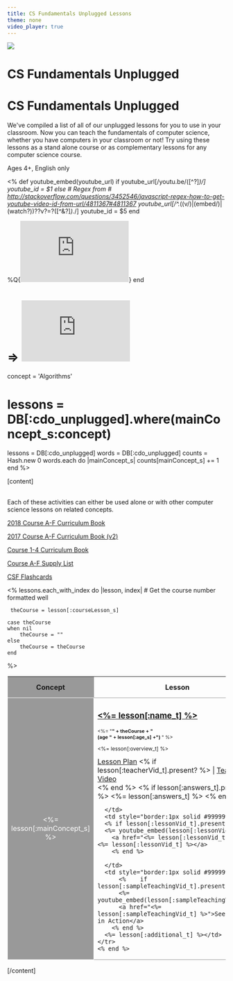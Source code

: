 ```yaml
---
title: CS Fundamentals Unplugged Lessons
theme: none
video_player: true
---
```



<link rel="stylesheet" type="text/css" href="/curriculum/unplugged/css/jumbotron-banner.css"/>

<div class="jumbo-container">
  <div class="img-container">
    <img class="jumbo-img" src="/curriculum/unplugged/images/unplugged-hero.png">
  </div>

  <div class="jumbo-tutorial">
    <h1 class="jumbo-h1">CS Fundamentals Unplugged</h1>
    <div class="jumbo-tutorial-box">
      <div class="jumbo-tutorial-info">
        <h1 class="jumbo-h1-second-box">CS Fundamentals Unplugged</h1
        <p class="jumbo-tutorial-description">We've compiled a list of all of our unplugged lessons for you to use in your classroom. Now you can teach the fundamentals of computer science, whether you have computers in your classroom or not! Try using these lessons as a stand alone course or as complementary lessons for any computer science course.</p>
        <p>
        <p class="jumbo-tutorial-specs">Ages 4+, English only</p>
      </div>
    </div>
  </div>
</div>

<%
def youtube_embed(youtube_url)
  if youtube_url[/youtu\.be\/([^\?]*)/]
    youtube_id = $1
  else
    # Regex from # http://stackoverflow.com/questions/3452546/javascript-regex-how-to-get-youtube-video-id-from-url/4811367#4811367
    youtube_url[/^.*((v\/)|(embed\/)|(watch\?))\??v?=?([^\&\?]*).*/]
    youtube_id = $5
  end

  %Q{<iframe title="YouTube video player" width="250" height="141" src="http://www.youtube.com/embed/#{ youtube_id }" frameborder="0" allowfullscreen></iframe>}
end

# => <iframe title="YouTube video player" width="250" height="141" src="http://www.youtube.com/embed/jJrzIdDUfT4" frameborder="0" allowfullscreen></iframe>








concept = 'Algorithms'
# lessons = DB[:cdo_unplugged].where(mainConcept_s:concept)
lessons = DB[:cdo_unplugged]
words = DB[:cdo_unplugged]
counts = Hash.new 0
	words.each do |mainConcept_s|
  	counts[mainConcept_s] += 1
end
%>

[content]


<!-- Use this only if we have extra info to share
<table>
<tr>
  <td style="background-color: #00ADBC; color: #FFFFFF; font-size: 20px; font-weight: bold;">Looking for lessons that don't require computers?</td>
</tr>
<tr>
  <td>

  If this is your first time programming, you may want to go through one of the following online courses before teaching this material:
<li> <a href="https://www.codecademy.com/learn/javascript" target="_blank">Codecademy</a>
<li> <a href="https://www.khanacademy.org/computing/computer-programming/programming" target="_blank">Khan Academy</a>
<li> <a href="https://codehs.com/library/course/1/module/1" target="_blank">CodeHS</a>


  </td>
</tr>
</table> -->


<br/>
Each of these activities can either be used alone or with other computer science lessons on related concepts.
<br/>


<a href="https://drive.google.com/file/d/1uAIUFhrp0Av8GrH6KRZR-z0Yxowz3PyO/view" target="_new">2018 Course A-F Curriculum Book</a> 

<a href="https://code.org/curriculum/docs/csf/CSF_TeacherGuide_CoursesA-F_v2a_small.pdf" target="_new">2017 Course A-F Curriculum Book (v2)</a>  

<a href="http://code.org/curriculum/docs/k-5/complete_compressed.pdf" target="_new">Course 1-4 Curriculum Book</a> 

<a href="https://code.org/curriculum/docs/csf/A-F_supplies_v2.pdf" target="_new">Course A-F Supply List</a>

<a href="https://code.org/curriculum/docs/k-5/flashCards.pdf" target="_new">CSF Flashcards</a> 

<!-- | <a href="http://code.org/curriculum/docs/k-5/teacherKeyComplete.pdf" target="_new">Course 1-4 Answer Keys</a> -->


<table cellpadding="10">
  <colgroup>
    <col width="15%" style="background-color:#999999;">
    <col width="25%" style="border:1px solid #999999;">
    <col width="30%" style="border:1px solid #999999;">
    <col width="30%" style="border:1px solid #999999;">
  </colgroup>
  <thead>
    <tr>
      <th style="text-align: center;">Concept</th>
      <th style="text-align: center;">Lesson</th>
      <th style="text-align: center;">Curriculum Video</th>
      <th style="text-align: center;">Additional Resources</th>
    </tr>
  </thead>

   <% lessons.each_with_index do |lesson, index|
    	# Get the course number formatted well

     theCourse = lesson[:courseLesson_s]

	case theCourse
	when nil
	    theCourse = ""
	else
	    theCourse = theCourse
	end
  %>

  <tbody>
    <tr>
      <td rowspan="2" style="color: white; border:1px solid white; text-align: center;"><%= lesson[:mainConcept_s] %></td>
      <td style="border:1px solid #999999;"> <h3><a href="<%= lesson[:lessonURL_t] %>" target="_new"><%= lesson[:name_t] %></a></h3>
      	<div style="font-size: 11px; line-height: 120%;"><%= "<b>" + theCourse + "<br/> (age " + lesson[:age_s] +") </b>" %><br/><br/></div>
     	<div style="font-size: 12px; line-height: 110%;"><%= lesson[:overview_t] %><br/><br/></div>
        <a href="<%= lesson[:lessonPlan_t] %>" target="_new">Lesson Plan</a>
        <%	if lesson[:teacherVid_t].present? %>
		  | <a href="<%= lesson[:teacherVid_t] %>">Teacher Video</a><br/>
		<% end %>
		 <%	if lesson[:answers_t].present? %>
		   <%= lesson[:answers_t] %>
		<% end %>

      </td>
      <td style="border:1px solid #999999;">
      <% if lesson[:lessonVid_t].present? %>
      <%= youtube_embed(lesson[:lessonVid_t])%>
   		<a href="<%= lesson[:lessonVid_t] %>"><%= lesson[:lessonVid_t] %></a>
   		<% end %>

      </td>
      <td style="border:1px solid #999999;">
          <%	if lesson[:sampleTeachingVid_t].present? %>
          <%= youtube_embed(lesson[:sampleTeachingVid_t])%>
		  <a href="<%= lesson[:sampleTeachingVid_t] %>">See Lesson in Action</a>
		<% end %>
      <%= lesson[:additional_t] %></td>
    </tr>
    <% end %>
</table>








[/content]

<link rel="stylesheet" type="text/css" href="../morestyle.css"/>
